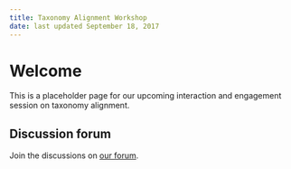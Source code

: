 ```yaml
---
title: Taxonomy Alignment Workshop
date: last updated September 18, 2017
---
```


# Welcome

This is a placeholder page for our upcoming interaction and engagement
session on taxonomy alignment.

## Discussion forum

Join the discussions on [our forum](https://groups.google.com/forum/#!forum/taxonomy-alignment-in-the-ischool-curriculum).
